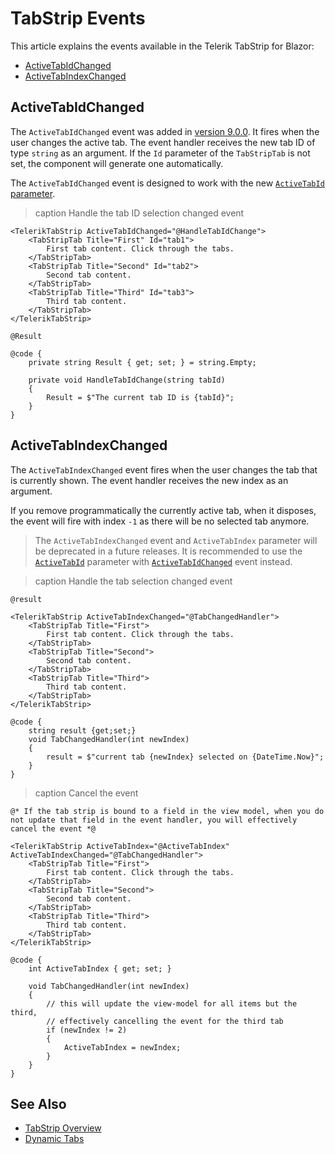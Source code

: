 
# TabStrip Events

This article explains the events available in the Telerik TabStrip for Blazor:

* [ActiveTabIdChanged](#activetabidchanged)
* [ActiveTabIndexChanged](#activetabindexchanged)

## ActiveTabIdChanged

The `ActiveTabIdChanged` event was added in [version 9.0.0](https://www.telerik.com/support/whats-new/blazor-ui/release-history/telerik-ui-for-blazor-9-0-0-(2025-q2)). It fires when the user changes the active tab. The event handler receives the new tab ID of type `string` as an argument. If the `Id` parameter of the `TabStripTab` is not set, the component will generate one automatically.

The `ActiveTabIdChanged` event is designed to work with the new [`ActiveTabId` parameter](slug:tabstrip-tabs-collection).

>caption Handle the tab ID selection changed event

````RAZOR
<TelerikTabStrip ActiveTabIdChanged="@HandleTabIdChange">
    <TabStripTab Title="First" Id="tab1">
        First tab content. Click through the tabs.
    </TabStripTab>
    <TabStripTab Title="Second" Id="tab2">
        Second tab content.
    </TabStripTab>
    <TabStripTab Title="Third" Id="tab3">
        Third tab content.
    </TabStripTab>
</TelerikTabStrip>

@Result

@code {
    private string Result { get; set; } = string.Empty;

    private void HandleTabIdChange(string tabId)
    {
        Result = $"The current tab ID is {tabId}";
    }
}
````

## ActiveTabIndexChanged

The `ActiveTabIndexChanged` event fires when the user changes the tab that is currently shown. The event handler receives the new index as an argument.

If you remove programmatically the currently active tab, when it disposes, the event will fire with index `-1` as there will be no selected tab anymore.

> The `ActiveTabIndexChanged` event and `ActiveTabIndex` parameter will be deprecated in a future releases. It is recommended to use the [`ActiveTabId`](slug:tabstrip-tabs-collection) parameter with [`ActiveTabIdChanged`](slug:tabstrip-events#activetabidchanged) event instead.

>caption Handle the tab selection changed event

````RAZOR
@result

<TelerikTabStrip ActiveTabIndexChanged="@TabChangedHandler">
	<TabStripTab Title="First">
		First tab content. Click through the tabs.
	</TabStripTab>
	<TabStripTab Title="Second">
		Second tab content.
	</TabStripTab>
	<TabStripTab Title="Third">
		Third tab content.
	</TabStripTab>
</TelerikTabStrip>

@code {
    string result {get;set;}
    void TabChangedHandler(int newIndex)
    {
        result = $"current tab {newIndex} selected on {DateTime.Now}";
    }
}
````

>caption Cancel the event

````RAZOR
@* If the tab strip is bound to a field in the view model, when you do not update that field in the event handler, you will effectively cancel the event *@

<TelerikTabStrip ActiveTabIndex="@ActiveTabIndex" ActiveTabIndexChanged="@TabChangedHandler">
    <TabStripTab Title="First">
        First tab content. Click through the tabs.
    </TabStripTab>
    <TabStripTab Title="Second">
        Second tab content.
    </TabStripTab>
    <TabStripTab Title="Third">
        Third tab content.
    </TabStripTab>
</TelerikTabStrip>

@code {
    int ActiveTabIndex { get; set; }
    
    void TabChangedHandler(int newIndex)
    {
        // this will update the view-model for all items but the third, 
        // effectively cancelling the event for the third tab
        if (newIndex != 2)
        {
            ActiveTabIndex = newIndex;
        }
    }
}
````

## See Also

* [TabStrip Overview](slug:components/tabstrip/overview)
* [Dynamic Tabs](slug:tabstrip-tabs-collection)

